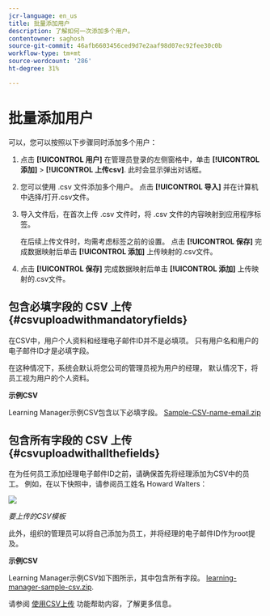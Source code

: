 ```yaml
---
jcr-language: en_us
title: 批量添加用户
description: 了解如何一次添加多个用户。
contentowner: saghosh
source-git-commit: 46afb6603456ced9d7e2aaf98d07ec92fee30c0b
workflow-type: tm+mt
source-wordcount: '286'
ht-degree: 31%

---
```




# 批量添加用户

可以，您可以按照以下步骤同时添加多个用户：

1. 点击 **[!UICONTROL 用户]** 在管理员登录的左侧窗格中，单击 **[!UICONTROL 添加]** > **[!UICONTROL 上传csv]**. 此时会显示弹出对话框。

1. 您可以使用 .csv 文件添加多个用户。 点击 **[!UICONTROL 导入]** 并在计算机中选择/打开.csv文件。

1. 导入文件后，在首次上传 .csv 文件时，将 .csv 文件的内容映射到应用程序标签。

   在后续上传文件时，均需考虑标签之前的设置。 点击 **[!UICONTROL 保存]** 完成数据映射后单击 **[!UICONTROL 添加]** 上传映射的.csv文件。

1. 点击 **[!UICONTROL 保存]** 完成数据映射后单击 **[!UICONTROL 添加]** 上传映射的.csv文件。

## 包含必填字段的 CSV 上传 {#csvuploadwithmandatoryfields}

在CSV中，用户个人资料和经理电子邮件ID并不是必填项。 只有用户名和用户的电子邮件ID才是必填字段。

在这种情况下，系统会默认将您公司的管理员视为用户的经理， 默认情况下，将员工视为用户的个人资料。

**示例CSV**

Learning Manager示例CSV包含以下必填字段。
[Sample-CSV-name-email.zip](assets/sample-csv-name-email.zip)

## 包含所有字段的 CSV 上传 {#csvuploadwithallthefields}

在为任何员工添加经理电子邮件ID之前，请确保首先将经理添加为CSV中的员工。 例如，在以下快照中，请参阅员工姓名 Howard Walters：

![](assets/csv-example.png)

*要上传的CSV模板*

此外，组织的管理员可以将自己添加为员工，并将经理的电子邮件ID作为root提及。

**示例CSV**

Learning Manager示例CSV如下图所示，其中包含所有字段。
[learning-manager-sample-csv.zip](assets/learning-manager-sample-csv.zip).

请参阅  [使用CSV上传](/help/migrated/administrators/feature-summary/add-users-user-groups.md) 功能帮助内容，了解更多信息。

